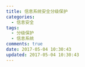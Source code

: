 ```yaml
---
title: 信息系统安全分级保护
categories:
  - 信息安全
tags:
  - 分级保护
  - 信息系统
comments: true
date: 2017-05-04 10:30:43
updated: 2017-05-04 10:30:43
---
```



<!-- more -->
